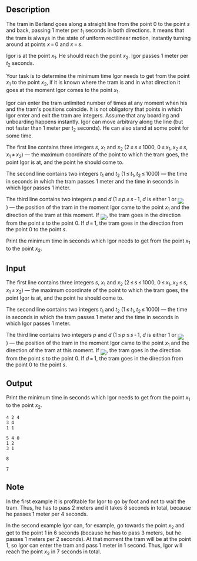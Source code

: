 ## Description

<div><p>The tram in Berland goes along a straight line from the point <span class="tex-span">0</span> to the point <span class="tex-span"><i>s</i></span> and back, passing <span class="tex-span">1</span> meter per <span class="tex-span"><i>t</i><sub class="lower-index">1</sub></span> seconds in both directions. It means that the tram is always in the state of uniform rectilinear motion, instantly turning around at points <span class="tex-span"><i>x</i> = 0</span> and <span class="tex-span"><i>x</i> = <i>s</i></span>.</p><p>Igor is at the point <span class="tex-span"><i>x</i><sub class="lower-index">1</sub></span>. He should reach the point <span class="tex-span"><i>x</i><sub class="lower-index">2</sub></span>. Igor passes <span class="tex-span">1</span> meter per <span class="tex-span"><i>t</i><sub class="lower-index">2</sub></span> seconds. </p><p>Your task is to determine the minimum time Igor needs to get from the point <span class="tex-span"><i>x</i><sub class="lower-index">1</sub></span> to the point <span class="tex-span"><i>x</i><sub class="lower-index">2</sub></span>, if it is known where the tram is and in what direction it goes at the moment Igor comes to the point <span class="tex-span"><i>x</i><sub class="lower-index">1</sub></span>.</p><p>Igor can enter the tram unlimited number of times at any moment when his and the tram's positions coincide. It is <span class="tex-font-style-bf">not obligatory</span> that points in which Igor enter and exit the tram are integers. Assume that any boarding and unboarding happens instantly. Igor can move arbitrary along the line (but not faster than <span class="tex-span">1</span> meter per <span class="tex-span"><i>t</i><sub class="lower-index">2</sub></span> seconds). He can also stand at some point for some time.</p></div><div class="input-specification"><p>The first line contains three integers <span class="tex-span"><i>s</i></span>, <span class="tex-span"><i>x</i><sub class="lower-index">1</sub></span> and <span class="tex-span"><i>x</i><sub class="lower-index">2</sub></span> (<span class="tex-span">2 ≤ <i>s</i> ≤ 1000</span>, <span class="tex-span">0 ≤ <i>x</i><sub class="lower-index">1</sub>, <i>x</i><sub class="lower-index">2</sub> ≤ <i>s</i></span>, <span class="tex-span"><i>x</i><sub class="lower-index">1</sub> ≠ <i>x</i><sub class="lower-index">2</sub></span>)&nbsp;— the maximum coordinate of the point to which the tram goes, the point Igor is at, and the point he should come to.</p><p>The second line contains two integers <span class="tex-span"><i>t</i><sub class="lower-index">1</sub></span> and <span class="tex-span"><i>t</i><sub class="lower-index">2</sub></span> (<span class="tex-span">1 ≤ <i>t</i><sub class="lower-index">1</sub>, <i>t</i><sub class="lower-index">2</sub> ≤ 1000</span>)&nbsp;— the time in seconds in which the tram passes <span class="tex-span">1</span> meter and the time in seconds in which Igor passes <span class="tex-span">1</span> meter.</p><p>The third line contains two integers <span class="tex-span"><i>p</i></span> and <span class="tex-span"><i>d</i></span> (<span class="tex-span">1 ≤ <i>p</i> ≤ <i>s</i> - 1</span>, <span class="tex-span"><i>d</i></span> is either <span class="tex-span">1</span> or <img align="middle" class="tex-formula" src="file://uuGb0OYT.png" style="max-width: 100.0%;max-height: 100.0%;">)&nbsp;— the position of the tram in the moment Igor came to the point <span class="tex-span"><i>x</i><sub class="lower-index">1</sub></span> and the direction of the tram at this moment. If <img align="middle" class="tex-formula" src="file://k9BIUSsR.png" style="max-width: 100.0%;max-height: 100.0%;">, the tram goes in the direction from the point <span class="tex-span"><i>s</i></span> to the point <span class="tex-span">0</span>. If <span class="tex-span"><i>d</i> = 1</span>, the tram goes in the direction from the point <span class="tex-span">0</span> to the point <span class="tex-span"><i>s</i></span>.</p></div><div class="output-specification"><p>Print the minimum time in seconds which Igor needs to get from the point <span class="tex-span"><i>x</i><sub class="lower-index">1</sub></span> to the point <span class="tex-span"><i>x</i><sub class="lower-index">2</sub></span>.</p></div>

## Input

<p>The first line contains three integers <span class="tex-span"><i>s</i></span>, <span class="tex-span"><i>x</i><sub class="lower-index">1</sub></span> and <span class="tex-span"><i>x</i><sub class="lower-index">2</sub></span> (<span class="tex-span">2 ≤ <i>s</i> ≤ 1000</span>, <span class="tex-span">0 ≤ <i>x</i><sub class="lower-index">1</sub>, <i>x</i><sub class="lower-index">2</sub> ≤ <i>s</i></span>, <span class="tex-span"><i>x</i><sub class="lower-index">1</sub> ≠ <i>x</i><sub class="lower-index">2</sub></span>)&nbsp;— the maximum coordinate of the point to which the tram goes, the point Igor is at, and the point he should come to.</p><p>The second line contains two integers <span class="tex-span"><i>t</i><sub class="lower-index">1</sub></span> and <span class="tex-span"><i>t</i><sub class="lower-index">2</sub></span> (<span class="tex-span">1 ≤ <i>t</i><sub class="lower-index">1</sub>, <i>t</i><sub class="lower-index">2</sub> ≤ 1000</span>)&nbsp;— the time in seconds in which the tram passes <span class="tex-span">1</span> meter and the time in seconds in which Igor passes <span class="tex-span">1</span> meter.</p><p>The third line contains two integers <span class="tex-span"><i>p</i></span> and <span class="tex-span"><i>d</i></span> (<span class="tex-span">1 ≤ <i>p</i> ≤ <i>s</i> - 1</span>, <span class="tex-span"><i>d</i></span> is either <span class="tex-span">1</span> or <img align="middle" class="tex-formula" src="file://uuGb0OYT.png" style="max-width: 100.0%;max-height: 100.0%;">)&nbsp;— the position of the tram in the moment Igor came to the point <span class="tex-span"><i>x</i><sub class="lower-index">1</sub></span> and the direction of the tram at this moment. If <img align="middle" class="tex-formula" src="file://k9BIUSsR.png" style="max-width: 100.0%;max-height: 100.0%;">, the tram goes in the direction from the point <span class="tex-span"><i>s</i></span> to the point <span class="tex-span">0</span>. If <span class="tex-span"><i>d</i> = 1</span>, the tram goes in the direction from the point <span class="tex-span">0</span> to the point <span class="tex-span"><i>s</i></span>.</p>

## Output

<p>Print the minimum time in seconds which Igor needs to get from the point <span class="tex-span"><i>x</i><sub class="lower-index">1</sub></span> to the point <span class="tex-span"><i>x</i><sub class="lower-index">2</sub></span>.</p>





```input1
4 2 4
3 4
1 1

```




```input2
5 4 0
1 2
3 1

```




```output1
8

```




```output2
7

```



## Note

<p>In the first example it is profitable for Igor to go by foot and not to wait the tram. Thus, he has to pass <span class="tex-span">2</span> meters and it takes <span class="tex-span">8</span> seconds in total, because he passes <span class="tex-span">1</span> meter per <span class="tex-span">4</span> seconds. </p><p>In the second example Igor can, for example, go towards the point <span class="tex-span"><i>x</i><sub class="lower-index">2</sub></span> and get to the point <span class="tex-span">1</span> in <span class="tex-span">6</span> seconds (because he has to pass <span class="tex-span">3</span> meters, but he passes <span class="tex-span">1</span> meters per <span class="tex-span">2</span> seconds). At that moment the tram will be at the point <span class="tex-span">1</span>, so Igor can enter the tram and pass <span class="tex-span">1</span> meter in <span class="tex-span">1</span> second. Thus, Igor will reach the point <span class="tex-span"><i>x</i><sub class="lower-index">2</sub></span> in <span class="tex-span">7</span> seconds in total.</p>
